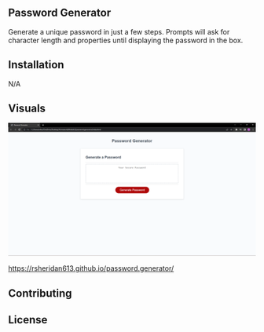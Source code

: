 ## Password Generator

Generate a unique password in just a few steps. Prompts will ask for character length and properties until displaying the password in the box.

## Installation

N/A

## Visuals
![Screenshot](Screenshot_20221029_084751.png)

https://rsheridan613.github.io/password.generator/

## Contributing


## License
